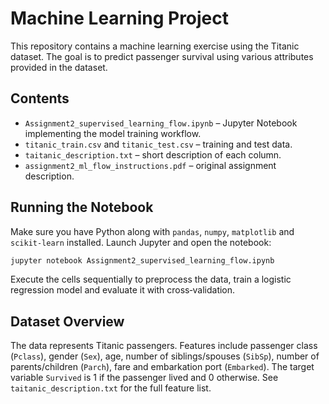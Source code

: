 # Machine Learning Project

This repository contains a machine learning exercise using the Titanic dataset. The goal is to predict passenger survival using various attributes provided in the dataset.

## Contents

- `Assignment2_supervised_learning_flow.ipynb` – Jupyter Notebook implementing the model training workflow.
- `titanic_train.csv` and `titanic_test.csv` – training and test data.
- `taitanic_description.txt` – short description of each column.
- `assignment2_ml_flow_instructions.pdf` – original assignment description.

## Running the Notebook

Make sure you have Python along with `pandas`, `numpy`, `matplotlib` and `scikit-learn` installed. Launch Jupyter and open the notebook:

```bash
jupyter notebook Assignment2_supervised_learning_flow.ipynb
```

Execute the cells sequentially to preprocess the data, train a logistic regression model and evaluate it with cross‑validation.

## Dataset Overview

The data represents Titanic passengers. Features include passenger class (`Pclass`), gender (`Sex`), age, number of siblings/spouses (`SibSp`), number of parents/children (`Parch`), fare and embarkation port (`Embarked`). The target variable `Survived` is 1 if the passenger lived and 0 otherwise. See `taitanic_description.txt` for the full feature list.
